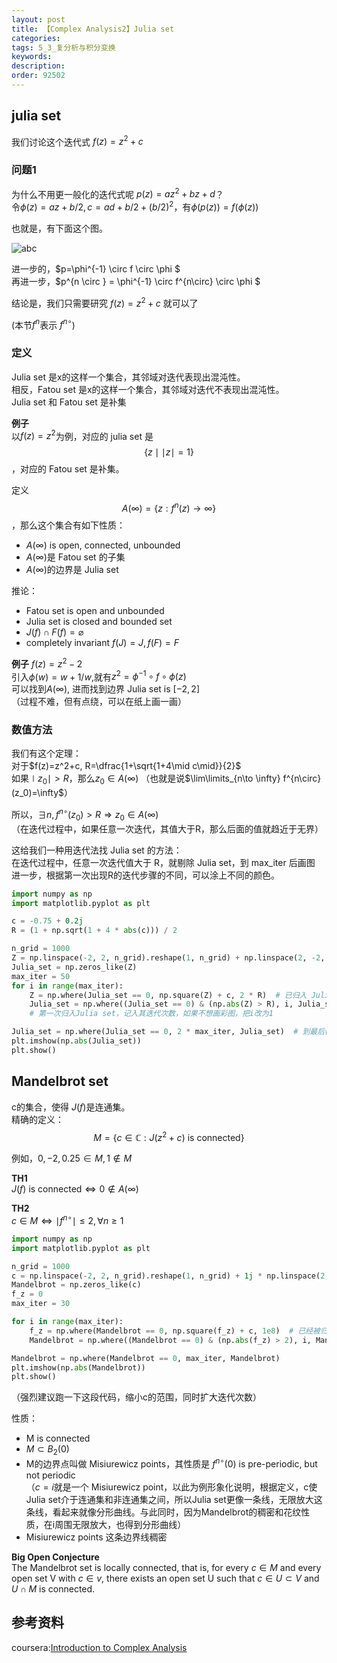 ```yaml
---
layout: post
title: 【Complex Analysis2】Julia set
categories:
tags: 5_3_复分析与积分变换
keywords:
description:
order: 92502
---
```



## julia set

我们讨论这个迭代式 $f(z)=z^2+c$  

### 问题1
为什么不用更一般化的迭代式呢 $p(z)=az^2+bz+d$？  
令$\phi(z)=az+b/2, c=ad+b/2+(b/2)^2$，有$\phi(p(z))=f(\phi(z))$  

也就是，有下面这个图。  


![abc](https://i.imgur.com/Uj9Dtjh.jpg)

进一步的，$p=\phi^{-1} \circ f \circ \phi $  
再进一步，$p^{n \circ } = \phi^{-1} \circ f^{n\circ} \circ \phi $  

结论是，我们只需要研究 $f(z)=z^2+c$ 就可以了

(本节$f^n$表示 $f^{n\circ}$)  
### 定义
Julia set 是x的这样一个集合，其邻域对迭代表现出混沌性。  
相反，Fatou set 是x的这样一个集合，其邻域对迭代不表现出混沌性。  
Julia set 和 Fatou set 是补集  


**例子**  
以$f(z)=z^2$为例，对应的 julia set 是 $$\{ z\mid \mid z \mid =1\}$$，对应的 Fatou set 是补集。  


定义$$A(\infty)=\{z: f^n(z) \to\infty \}$$，那么这个集合有如下性质：  
- $A(\infty)$ is open, connected, unbounded
- $A(\infty)$是 Fatou set 的子集
- $A(\infty)$的边界是 Julia set

推论：
- Fatou set is open and unbounded
- Julia set is closed and bounded set
- $J(f) \cap F(f) = \varnothing$
- completely invariant $f(J)=J, f(F)=F$


**例子** $f(z)=z^2-2$  
引入$\phi(w)=w+1/w$,就有$z^2=\phi^{-1} \circ f \circ \phi (z)$  
可以找到$A(\infty)$, 进而找到边界 Julia set is $[-2,2]$  
（过程不难，但有点绕，可以在纸上画一画）


### 数值方法
我们有这个定理：  
对于$f(z)=z^2+c, R=\dfrac{1+\sqrt{1+4\mid c\mid}}{2}$  
如果$\mid z_0 \mid >R$，那么$z_0 \in A(\infty)$ （也就是说$\lim\limits_{n\to \infty} f^{n\circ}(z_0)=\infty$）  


所以，$\exists n, f^{n\circ}(z_0)>R \Longrightarrow z_0 \in A(\infty)$  
（在迭代过程中，如果任意一次迭代，其值大于R，那么后面的值就趋近于无界）  


这给我们一种用迭代法找 Julia set 的方法：  
在迭代过程中，任意一次迭代值大于 R，就剔除 Julia set，到 max_iter 后画图  
进一步，根据第一次出现R的迭代步骤的不同，可以涂上不同的颜色。  


```py
import numpy as np
import matplotlib.pyplot as plt

c = -0.75 + 0.2j
R = (1 + np.sqrt(1 + 4 * abs(c))) / 2

n_grid = 1000
Z = np.linspace(-2, 2, n_grid).reshape(1, n_grid) + np.linspace(2, -2, num=n_grid).reshape(n_grid, 1) * 1j
Julia_set = np.zeros_like(Z)
max_iter = 50
for i in range(max_iter):
    Z = np.where(Julia_set == 0, np.square(Z) + c, 2 * R)  # 已归入 Julia set 的点，记为大数，之后不再参与计算
    Julia_set = np.where((Julia_set == 0) & (np.abs(Z) > R), i, Julia_set)
    # 第一次归入Julia set，记入其迭代次数，如果不想画彩图，把i改为1

Julia_set = np.where(Julia_set == 0, 2 * max_iter, Julia_set)  # 到最后都没有剔除的点，赋值为 2*max_iter
plt.imshow(np.abs(Julia_set))
plt.show()
```

## Mandelbrot set
c的集合，使得 $J(f)$是连通集。  
精确的定义：$$M=\{c\in \mathbb C: J(z^2+c) \mathrm{\ is \ connected} \}$$  


例如，$0, -2, 0.25 \in M, 1\not \in M$

**TH1**  
$J(f) \mathrm{\ is \ connected} \Longleftrightarrow 0\not \in A(\infty)$

**TH2**  
$c\in M \Longleftrightarrow \mid f^{n\circ} \mid \leq 2, \forall n\geq 1$






```py
import numpy as np
import matplotlib.pyplot as plt

n_grid = 1000
c = np.linspace(-2, 2, n_grid).reshape(1, n_grid) + 1j * np.linspace(2, -2, n_grid).reshape(n_grid, 1)
Mandelbrot = np.zeros_like(c)
f_z = 0
max_iter = 30

for i in range(max_iter):
    f_z = np.where(Mandelbrot == 0, np.square(f_z) + c, 1e8)  # 已经被归入 Mandelbrot set 的点，记为很大，之后不再参与计算
    Mandelbrot = np.where((Mandelbrot == 0) & (np.abs(f_z) > 2), i, Mandelbrot)  # 记录首次大于2的迭代次数，如果不想画彩图，把 i 换成 1

Mandelbrot = np.where(Mandelbrot == 0, max_iter, Mandelbrot)
plt.imshow(np.abs(Mandelbrot))
plt.show()
```
（强烈建议跑一下这段代码，缩小c的范围，同时扩大迭代次数）

性质：
- M is connected
- $M\subset B_2(0)$
- M的边界点叫做 Misiurewicz points，其性质是 $f^{n\circ}(0)$ is pre-periodic, but not periodic  
（$c=i$就是一个 Misiurewicz point，以此为例形象化说明，根据定义，c使Julia set介于连通集和非连通集之间，所以Julia set更像一条线，无限放大这条线，看起来就像分形曲线。与此同时，因为Mandelbrot的稠密和花纹性质，在i周围无限放大，也得到分形曲线）
- Misiurewicz points 这条边界线稠密

**Big Open Conjecture**  
The Mandelbrot set is locally connected, that is, for every $c\in M$ and every open set V with $c\in v$, there exists an open set U such that $c\in U\subset V$ and $U\cap M$ is connected.



## 参考资料
coursera:[Introduction to Complex Analysis](https://www.coursera.org/learn/complex-analysis/)  
